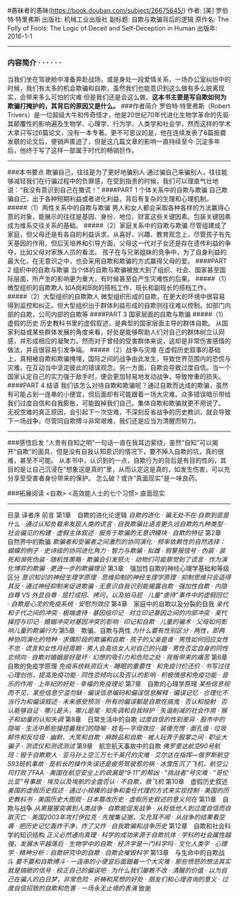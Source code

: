 #愚昧者的愚昧(https://book.douban.com/subject/26675645/)
作者:  [美] 罗伯特·特里弗斯
出版社: 机械工业出版社
副标题: 自欺与欺骗背后的逻辑
原作名: The Folly of Fools: The Logic of Deceit and Self-Deception in Human
出版年: 2016-1-1
***
### 内容简介  · · · · · ·
当我们坐在驾驶舱中准备奔赴战场，或是身处一段爱情关系，一场办公室纠纷中的时候，我们有太多的机会欺骗和自欺，虽然我们也能意识到这么做有多么脱离现实，会带来多么可怕的灾难·但是我们还是会这么做。**这本书主要是写自欺如何为欺骗打掩护的，其背后的原因又是什么。**
###作者简介 
罗伯特·特里弗斯（Robert Trivers）是一位超级大牛和传奇怪才，他是20世纪70年代进化生物学革命的先驱·其颠覆性的影响遍及生物学、心理学、行为学、人类学和社会学，然而这样的学术大拿只写过6篇论文，没有一本专著。更不可思议的是，他在连续发表了6篇振聋发聩的论文后，便销声匿迹了，但是这几篇文章的影响一直持续至今·沉淀多年后，他终于写了这样一部属于时代的畅销巨作。
***
###本书要点
欺骗自己，往往是为了更好地骗别人·通过骗自己来骗别人，往往能够减轻我们在行骗过程中的负罪感，在受到指责的时候，我们可以理直气壮地说：“我没有意识到自己在撒谎！”
####PART 1 个体关系中的自欺与欺骗
自己欺骗自己，出于各种短期利益或者进化利益，背后有复杂的生理和心理机制。
#####（1）两性关系中的自欺与欺骗
男人和女人都会采取各种各样的方法赢得心意的对象，能展示的往往是基因、身份、地位、财富这些关键因素。包装关键因素成为维系交往关系的基础。
#####（2）家庭关系中的自欺与欺骗
尽管组建成了家庭，但父母还是有各自的利益诉求。从喜好、兴趣、教育观念上，尽管孩子有先天基因的作用，但后天培养和引导方面，父母这一代对子女还是存在遗传利益的争夺，比如父母对家族人员的看法。
孩子在与兄弟姐妹的竞争中，为了自身利益的最大化，在无意识之中，也会采用自欺和欺骗的方式赢得父母的爱。
####PART 2 组织中的自欺与欺骗
当个体的自欺与欺骗被放大到了组织、社会、国家甚至国际层面，所产生的影响更为重大，有时候甚至会产生灾难性的后果。
#####（1）微型组织的自欺欺人
如A岗和B岗的搭档工作，班长和副班长的搭档工作。
#####（2）大型组织的自欺欺人
微型组织形成的自欺，在更大的环境中很容易得到监控和纠正。但大型组织出于群体利益形成的自欺则往往难以控制。如部门内部的自欺，公司内部的自欺等
####PART 3 国家层面的自欺与欺骗
#####（1）虚假的历史
历史教科书里的虚假叙述，是典型的国家层面主导的群体自欺。
从国家利益或某些群体发展的角度来看，好处是能够帮助人们对自己的群体树立认同感，并形成相应的凝聚力。然而对于曾经的受害群体来说，这却是非常伤害感情的做法，并且很容易引发争端。
#####（2）战争与灾难
在虚假历史叙事的基础上，真相被自欺和欺骗掩埋，国际之间的战争由此发生，导致世界范围内的恐慌与灾难。在互动当中坚定彼此的错误观念。另一方面，自欺会导致过度自信。当一个国家认定自己的实力强于敌手时，便会更加轻易地发动战争，导致惨重的损失。
####PART 4 结语
我们该怎么对待自欺和欺骗呢？通过自欺而达成的欺骗，虽然有可能占到一连串的小便宜，但后面却有可能跟着一场大灾难。众多错误暗示带给我们过度自信和自我膨胀，可能毁掉我们自己。集体自欺和欺骗就更不用说了。
无视空难的真正原因，会引起下一次空难，不深刻反省战争的历史教训，就会导致下一场战争。尽管同自欺搏斗非常艰难，我们还是应当为清醒而努力。
***
###感悟启发
“人贵有自知之明”一句话一直在我耳边萦绕，虽然“自知”可以揭开“自欺”的面具，但是没有自我认知意识的情况下，要不掉入自欺的坑，真的很难，甚至不可能。
从本书中，认识到的一点，自欺行为的背后是有目的性的，其目的是让自己沉浸在“想象这是真的”里，从而认定这是真的，如发生伤害，可以充分享受受害者身份带来的保护。
怎么破？或许“真面现实”是一味良药。

###拓展阅读
<自欺>
<高效能人士的七个习惯> 直面现实
***
目录
译者序
前言
第1章　自欺的进化论逻辑
*自欺的进化  · 骗无处不在·自欺到底是什么 · 通过认知负载来发现人类的谎言 · 自我欺骗比语言更久远自欺的九种类型 · 社会偏见的构建 · 虚假主体叙述 · 服务于欺骗的无意识模块 · 自欺的特征*
第2章　自然界中的欺骗
*欺骗者和受骗者之间激烈的协同演化 · 频率依赖性的自然选择：蝴蝶的例子 · 史诗级的协同进化角力 ·  智力与欺骗 · 拟雌 · 假警报信号 · 伪装 · 装死和濒死伪装 · 随机性策略 · 欺骗会引发怒火 · 动物们可能察觉到了谎言 · 作为演化博弈的欺骗 · 更进一步的欺骗理论*
第3章　强加性自欺的神经心理学基础和等级区分
*意识知识的神经生理学原理 · 思维抑制的神经生理学原理 · 抑制思维只会适得其反 · 通过神经抑制来促进欺骗 · 无意识自我识别能揭露自欺 · 强加性自欺 · 内隐自尊 VS 外显自尊 · 屈打成招、拷问，以及拍马屁 · 儿童“虐待”事件中的虚假回忆 · 自欺是心灵的免疫系统 · 安慰剂效应*
第4章　家庭中的自欺以及分裂的自我
*亲代和子代之间的冲突 · 极端虐待 · 基因组印记 · 对立印记基因之间的内部冲突 · 亲代操控与印记 · 婚姻冲突对基因冲突的影响 · 印记和自欺 · 儿童的骗术 · 父母如何影响儿童的欺骗行为*
第5章　欺骗、自欺与两性
*为什么要有性别区分 · 两性，即两种协同演化的物种 · 求偶阶段的欺骗和自欺 · 孩子的父亲是谁 · 男性如何回应女性不忠 · 谎言和女性月经周期 · 男人会高估女人对自己的兴趣 · 男性否定自身的同性恋倾向 · 自欺对婚姻是好是坏 · 幻想的吸引力和危险之处 · 背叛带来的痛苦*
第6章　自欺的免疫学原理
*免疫系统耗资巨大 · 睡眠的重要性 · 和免疫讨价还价 · 书写过往心理创伤，提高免疫功能 · 同性恋倾向以及否认的影响 · 积极情感和免疫功能 · 音乐的作用 · 上年纪的好处 · 幸福的免疫理论*
第7章　自欺的心理学原理
*某些信息视而不见，某些信息宁滥勿缺 · 偏误信息编码和偏误信息解释 · 偏误记忆 · 合理化不当行为和偏误叙述 · 未来感受预测 · 所有的偏误都是自欺在搞鬼 · 否认和投射 · 否认能够自证 · 哪儿是头，哪儿是尾 · 知失调和自我辩护 · 失谐削减的社会作用 · 猴子和幼童的认知失调*
第8章　日常生活中的自欺
*过度自信的性别差异 · 股市中的隐喻 · 生活中那些操控着我们的隐喻 · 姓名—字母效应 · 装傻充愣 · 面孔值 · 垃圾邮件和反垃圾 · 幽默、大笑和自欺 · 麻醉品和自欺 · 被人玩弄于股掌之间 · 职业大骗子 · 测谎仪和测谎测试*
第9章　航空航天事故中的自欺
*佛罗里达航空90号航班：毁于自欺欺人 · 亚马孙上空三万七千英尺的灾难 · 艾尔达在指挥—俄罗斯航空593班机事故 · 是机长的操作失误还是疲劳驾驶惹的祸 · 冰雪压沉了飞机，航空公司打败了FAA · 美国在航空安全上的疏漏是“9·11”的帮凶 · “挑战者”号灾难 · “哥伦比亚”号事故 · 埃及以及埃航的全盘否认 · 不自欺，救飞机*
第10章　虚假历史叙述
*美国的虚假历史叙述 · 通过小规模的战争和委任代理的方式来实现控制 · 美国的历史教科书 · 美国历史大图观 · 日本篡改历史 · 虚假历史叙述的意义何在*
第11章　自欺与战争
*从黑猩猩突袭到人类战争 · 自欺能促发战争 · 从贬低他人到过度自信而自取灭亡 · 美国2003年攻打伊拉克 · 先搜集证据，又充耳不闻 · 从战争的结果看空袭 · 把历史记忆轰炸干净，炸了又炸 · 自我欺骗和战争历史*
第12章　自欺和社会科学的知识结构
*正义必然通向真理 · 科学的成功来源于自欺抗体 · 学科的社会属性越强，发展水平越落后 · 生物学中的自欺 · 经济学是一门科学吗 · 文化人类学 · 心理学 · 精神分析：自欺研究中的自欺 · 自欺会摧毁科学*
第13章　与生命中的自欺战斗
*要不要和自欺搏斗 · 一连串的小便宜后面跟着一个大灾难 · 那些愤怒的想法其实就是搞砸的信号 · 校正自己的偏误吧 · 为什么我们屡教不改 · 清醒的价值 · 以为自己在骗人的白日梦，非常危险 · 祈祷和冥想的好处 · 朋友们和心理咨询的意义 · 过度自信招致的自欺和危害 · 一场永无止境的表演*
致谢